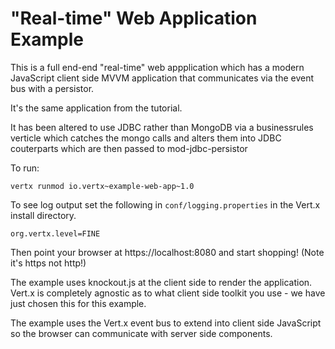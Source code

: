 # "Real-time" Web Application Example

This is a full end-end "real-time" web appplication which has a modern JavaScript client side MVVM application that communicates via the event bus with a persistor.

It's the same application from the tutorial.

It has been altered to use JDBC rather than MongoDB via a businessrules verticle which catches the mongo calls and alters them into JDBC couterparts which are then passed to mod-jdbc-persistor

To run:

    vertx runmod io.vertx~example-web-app~1.0

To see log output set the following in `conf/logging.properties` in the Vert.x install directory.

    org.vertx.level=FINE

Then point your browser at https://localhost:8080 and start shopping! (Note it's https not http!)

The example uses knockout.js at the client side to render the application. Vert.x is completely agnostic as to what
client side toolkit you use - we have just chosen this for this example.

The example uses the Vert.x event bus to extend into client side JavaScript so the browser can communicate with
server side components.